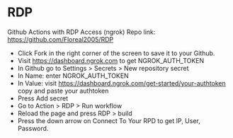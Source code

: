 # RDP
Github Actions with RDP Access (ngrok)
Repo link: https://github.com/Floreal2005/RDP

+ Click Fork in the right corner of the screen to save it to your Github.
+ Visit https://dashboard.ngrok.com to get NGROK_AUTH_TOKEN
+ In Github go to Settings > Secrets > New repository secret
+ In Name: enter NGROK_AUTH_TOKEN
+ In Value: visit https://dashboard.ngrok.com/get-started/your-authtoken copy and paste your authtoken
+ Press Add secret
+ Go to Action > RDP > Run workflow
+ Reload the page and press RDP > build
+ Press the down arrow on Connect To Your RPD to get IP, User, Password.

